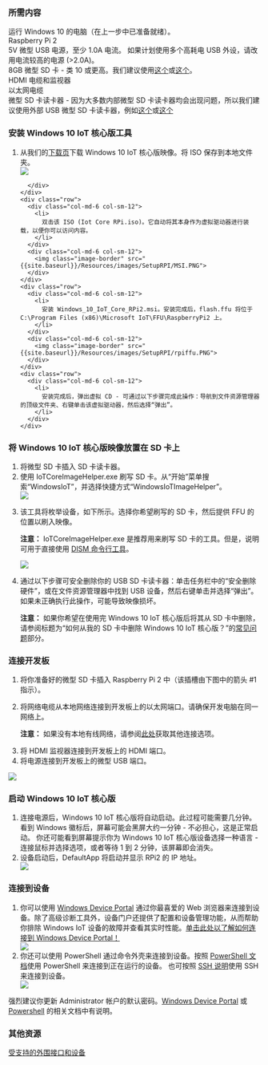 <h3> 所需内容 </h3>
    运行 Windows 10 的电脑（在上一步中已准备就绪）。<br>
    Raspberry Pi 2<br>
    5V 微型 USB 电源，至少 1.0A 电流。 如果计划使用多个高耗电 USB 外设，请改用电流较高的电源 (>2.0A)。<br>
    8GB 微型 SD 卡 - 类 10 或更高。我们建议使用<a href="http://www.amazon.com/gp/product/B00IVPU786" target="_blank">这个</a>或<a href="http://www.amazon.com/SanDisk-Ultra-Micro-SDHC-16GB/dp/9966573445" target="_blank">这个</a>。<br>
    HDMI 电缆和监视器<br>
    以太网电缆<br>
    微型 SD 卡读卡器 - 因为大多数内部微型 SD 卡读卡器均会出现问题，所以我们建议使用外部 USB 微型 SD 卡读卡器，例如<a href="http://www.amazon.com/Transcend-Information-Card-Reader-TS-RDF5K/dp/B009D79VH4" target="_blank">这个</a>或<a href="http://www.amazon.com/Kingston-Digital-MobileLite-Multi-Function-FCR-MLG4/dp/B00KX4TORI" target="_blank">这个</a><br>
<h3> 安装 Windows 10 IoT 核心版工具 </h3>
  <ol class="setup-content-list">
    <div class="row">
      <div class="col-md-6 col-sm-12">
        <li>
          从我们的<a href="http://ms-iot.github.io/content/zh-cn/Downloads.htm" target="_blank">下载页</a>下载 Windows 10 IoT 核心版映像。将 ISO 保存到本地文件夹。
        </li>
      </div>
      <div class="col-md-6 col-sm-12">
        <img class="image-border" src="{{site.baseurl}}/Resources/images/SetupRPI/Iso.PNG">

      </div>
    </div>
    <div class="row">
      <div class="col-md-6 col-sm-12">
        <li>
          双击该 ISO (Iot Core RPi.iso)。它自动将其本身作为虚拟驱动器进行装载，以便你可以访问内容。
        </li>
      </div>
      <div class="col-md-6 col-sm-12">
        <img class="image-border" src="{{site.baseurl}}/Resources/images/SetupRPI/MSI.PNG">
      </div>
    </div>
    <div class="row">
      <div class="col-md-6 col-sm-12">
        <li>
          安装 Windows_10_IoT_Core_RPi2.msi。安装完成后，flash.ffu 将位于 C:\Program Files (x86)\Microsoft IoT\FFU\RaspberryPi2 上。
        </li>
      </div>
      <div class="col-md-6 col-sm-12">
        <img class="image-border" src="{{site.baseurl}}/Resources/images/SetupRPI/rpiffu.PNG">
      </div>
    </div>
    <div class="row">
      <div class="col-md-6 col-sm-12">
        <li>
          安装完成后，弹出虚拟 CD - 可通过以下步骤完成此操作：导航到文件资源管理器的顶级文件夹、右键单击该虚拟驱动器，然后选择“弹出”。
        </li>
      </div>
    </div>
  </ol>

<h3> 将 Windows 10 IoT 核心版映像放置在 SD 卡上 </h3>
  <ol class="setup-content-list">
    <div class="row">
      <div class="col-md-6 col-sm-12">
        <li>
          将微型 SD 卡插入 SD 卡读卡器。
        </li>
      </div>
      <div class="col-md-6 col-sm-12">
      </div>
    </div>
    <div class="row">
      <div class="col-md-6 col-sm-12">
        <li>
           使用 IoTCoreImageHelper.exe 刷写 SD 卡。从“开始”菜单搜索“WindowsIoT”，并选择快捷方式“WindowsIoTImageHelper”。
        </li>
      </div>
      <div class="col-md-6 col-sm-12">
        <img src="{{site.baseurl}}/Resources/images/ImagerHelperSearch.PNG">
      </div>
    </div>
    <div class="row">
      <div class="col-md-6 col-sm-12">
        <li>
          <p>该工具将枚举设备，如下所示。选择你希望刷写的 SD 卡，然后提供 FFU 的位置以刷入映像。</p>
          <p><b>注意：</b> IoTCoreImageHelper.exe 是推荐用来刷写 SD 卡的工具。但是，说明可用于直接使用 <a href="{{site.baseurl}}/{{page.lang}}/win10/samples/DISM.htm" target="_blank">DISM 命令行工具</a>。</p>
        </li>
      </div>
      <div class="col-md-6 col-sm-12">
        <img src="{{site.baseurl}}/Resources/images/SetupRPI/ImageHelper.PNG">
      </div>
    </div>
    <div class="row">
      <div class="col-md-6 col-sm-12">
        <li>
          <p>通过以下步骤可安全删除你的 USB SD 卡读卡器：单击任务栏中的“安全删除硬件”，或在文件资源管理器中找到 USB 设备，然后右键单击并选择“弹出”。 如果未正确执行此操作，可能导致映像损坏。</p>
          <p><b>注意：</b> 如果你希望在使用完 Windows 10 IoT 核心版后将其从 SD 卡中删除，请参阅标题为“如何从我的 SD 卡中删除 Windows 10 IoT 核心版？”的<a href="{{site.baseurl}}/{{page.lang}}/Faqs.htm" target="_blank">常见问题</a>部分。</p>
        </li>
      </div>
      <div class="col-md-6 col-sm-12">
      </div>
    </div>
  </ol>
<h3> 连接开发板 </h3>
<div class="setup-content-list">
  <div class="row">
    <div class="col-md-6 col-sm-12">
      <ol class="setup-content-list">
        <li>将你准备好的微型 SD 卡插入 Raspberry Pi 2 中（该插槽由下图中的箭头 #1 指示）。</li>
        <li>
          <p>将网络电缆从本地网络连接到开发板上的以太网端口。请确保开发电脑在同一网络上。</p>
          <p><b>注意：</b> 如果没有本地有线网络，请参阅<a href="{{site.baseurl}}/{{page.lang}}/win10/ConnectToDevice.htm" target="_blank">此处</a>获取其他连接选项。</p>
        </li>
        <li> 将 HDMI 监视器连接到开发板上的 HDMI 端口。</li>
        <li>将电源连接到开发板上的微型 USB 端口。</li>
      </ol>
    </div>
    <div class="col-md-6 col-sm-12">
      <img class="device-images" src="{{site.baseurl}}/Resources/images/rpi2.png">
    </div>
  </div>
</div>
<h3>启动 Windows 10 IoT 核心版</h3>
<ol class="setup-content-list">
  <div class="row">
    <div class="col-md-6 col-sm-12">
      <li>
        连接电源后，Windows 10 IoT 核心版将自动启动。此过程可能需要几分钟。 看到 Windows 徽标后，屏幕可能会黑屏大约一分钟 - 不必担心，这是正常启动。 你还可能看到屏幕提示你为 Windows 10 IoT 核心版设备选择一种语言 - 连接鼠标并选择选项，或者等待 1 到 2 分钟，该屏幕即会消失。
      </li>
    </div>
  </div>
  <div class="row">
    <div class="col-md-6 col-sm-12">
      <li>设备启动后，DefaultApp 将启动并显示 RPi2 的 IP 地址。
      </li>
    </div>
    <div class="col-md-6 col-sm-12">
      <img class="device-images" src="{{site.baseurl}}/Resources/images/DefaultAppRpi2.png">
    </div>
  </div>
</ol>
<h3>连接到设备</h3>
<ol class="setup-content-list">
  <div class="row">
    <div class="col-md-6 col-sm-12">
      <li>
        你可以使用 <a href="{{site.baseurl}}/{{page.lang}}/win10/tools/DevicePortal.htm" target="_blank">Windows Device Portal</a> 通过你最喜爱的 Web 浏览器来连接到设备。除了高级诊断工具外，设备门户还提供了配置和设备管理功能，从而帮助你排除 Windows IoT 设备的故障并查看其实时性能。<a href="{{site.baseurl}}/{{page.lang}}/win10/tools/DevicePortal.htm" target="_blank">单击此处以了解如何连接到 Windows Device Portal！</a>
      </li>
    </div>
    <div class="col-md-6 col-sm-12">
      <img class="device-images" src="{{site.baseurl}}/Resources/images/deviceportal/deviceportal_small_rpi2.png">
    </div>
  </div>
  <div class="row">
    <div class="col-md-6 col-sm-12">
      <li>
        你还可以使用 PowerShell 通过命令外壳来连接到设备。按照 <a href="{{site.baseurl}}/{{page.lang}}/win10/samples/PowerShell.htm" target="_blank">PowerShell 文档</a>使用 PowerShell 来连接到正在运行的设备。 也可按照 <a href="{{site.baseurl}}/{{page.lang}}/win10/samples/SSH.htm" target="_blank">SSH 说明</a>使用 SSH 来连接到设备。
      </li>
    </div>
    <div class="col-md-6 col-sm-12">
      <img class="device-images" src="{{site.baseurl}}/Resources/images/powershell/connection.png">
    </div>
  </div>
</ol>
<div>
  强烈建议你更新 Administrator 帐户的默认密码。<a href="{{site.baseurl}}/{{page.lang}}/win10/tools/DevicePortal.htm" target="_blank">Windows Device Portal</a> 或 <a href="{{site.baseurl}}/{{page.lang}}/win10/samples/PowerShell.htm" target="_blank">Powershell</a> 的相关文档中有说明。
</div>
<h3> 其他资源 </h3>
<p><a href="{{site.baseurl}}/{{page.lang}}/win10/SupportedInterfaces.htm" target="_blank">受支持的外围接口和设备</a></p>
